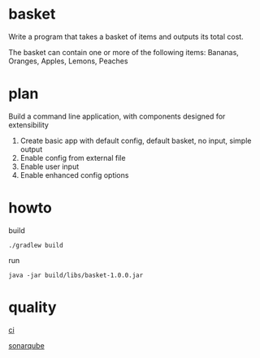 # basket

Write a program that takes a basket of items and outputs its total cost.
 
The basket can contain one or more of the following items: Bananas, Oranges, Apples, Lemons, Peaches

# plan

Build a command line application, with components designed for extensibility
 
1. Create basic app with default config, default basket, no input, simple output
2. Enable config from external file
3. Enable user input
4. Enable enhanced config options 

# howto

build

    ./gradlew build

run

    java -jar build/libs/basket-1.0.0.jar


# quality

[ci](http://jenkins.bugorfeature.net:7070/job/basket/)

[sonarqube](http://sonar.bugorfeature.net:9000/dashboard/index/535)
